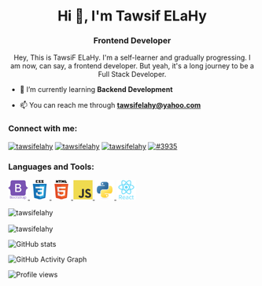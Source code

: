 
<h1 align="center">Hi 👋, I'm Tawsif ELaHy</h1>
<h3 align="center">Frontend Developer</h3>

<p align="center"> Hey, This is TawsiF ELaHy. I'm a self-learner and gradually progressing. I am now, can say, a frontend developer. But yeah, it's a long journey to be a Full Stack Developer.<p>

- 🌱 I’m currently learning **Backend Development**

- 📫 You can reach me through **tawsifelahy@yahoo.com**

<h3 align="left">Connect with me:</h3>
<p align="left">
<a href="https://linkedin.com/in/tawsifelahy" target="blank"><img align="center" src="https://raw.githubusercontent.com/rahuldkjain/github-profile-readme-generator/master/src/images/icons/Social/linked-in-alt.svg" alt="tawsifelahy" height="30" width="40" /></a>
<a href="https://fb.com/tawsifelahy" target="blank"><img align="center" src="https://raw.githubusercontent.com/rahuldkjain/github-profile-readme-generator/master/src/images/icons/Social/facebook.svg" alt="tawsifelahy" height="30" width="40" /></a>
<a href="https://instagram.com/tawsifelahy" target="blank"><img align="center" src="https://raw.githubusercontent.com/rahuldkjain/github-profile-readme-generator/master/src/images/icons/Social/instagram.svg" alt="tawsifelahy" height="30" width="40" /></a>
<a href="https://discord.gg/#3935" target="blank"><img align="center" src="https://raw.githubusercontent.com/rahuldkjain/github-profile-readme-generator/master/src/images/icons/Social/discord.svg" alt="#3935" height="30" width="40" /></a>
</p>

<h3 align="left">Languages and Tools:</h3>
<p align="left"> <a href="https://getbootstrap.com" target="_blank" rel="noreferrer"> <img src="https://raw.githubusercontent.com/devicons/devicon/master/icons/bootstrap/bootstrap-plain-wordmark.svg" alt="bootstrap" width="40" height="40"/> </a> <a href="https://www.w3schools.com/css/" target="_blank" rel="noreferrer"> <img src="https://raw.githubusercontent.com/devicons/devicon/master/icons/css3/css3-original-wordmark.svg" alt="css3" width="40" height="40"/> </a> <a href="https://www.w3.org/html/" target="_blank" rel="noreferrer"> <img src="https://raw.githubusercontent.com/devicons/devicon/master/icons/html5/html5-original-wordmark.svg" alt="html5" width="40" height="40"/> </a> <a href="https://developer.mozilla.org/en-US/docs/Web/JavaScript" target="_blank" rel="noreferrer"> <img src="https://raw.githubusercontent.com/devicons/devicon/master/icons/javascript/javascript-original.svg" alt="javascript" width="40" height="40"/> </a> <a href="https://www.python.org" target="_blank" rel="noreferrer"> <img src="https://raw.githubusercontent.com/devicons/devicon/master/icons/python/python-original.svg" alt="python" width="40" height="40"/> </a> <a href="https://reactjs.org/" target="_blank" rel="noreferrer"> <img src="https://raw.githubusercontent.com/devicons/devicon/master/icons/react/react-original-wordmark.svg" alt="react" width="40" height="40"/> </a> </p>

<p><img align="center" src="https://github-readme-stats.vercel.app/api/top-langs?username=tawsifelahy&show_icons=true&locale=en&layout=compact" alt="tawsifelahy" /></p>

<p><img align="center" src="https://github-readme-streak-stats.herokuapp.com/?user=tawsifelahy&" alt="tawsifelahy" /></p>

![GitHub stats](https://github-readme-stats.vercel.app/api?username=tawsifelahy&show_icons=true)  

![GitHub Activity Graph](https://activity-graph.herokuapp.com/graph?username=tawsifelahy)  

![Profile views](https://gpvc.arturio.dev/tawsifelahy)  
